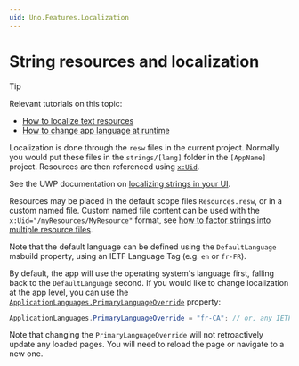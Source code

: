 ```yaml
---
uid: Uno.Features.Localization
---
```


# String resources and localization

> [!TIP]
> Relevant tutorials on this topic:
>
> - [How to localize text resources](xref:Uno.Tutorials.Localization)
> - [How to change app language at runtime](xref:Uno.Tutorials.ChangeAppLanguage)

Localization is done through the `resw` files in the current project. Normally you would put these files in the `strings/[lang]` folder in the `[AppName]` project.  Resources are then referenced using [`x:Uid`](https://learn.microsoft.com/windows/uwp/xaml-platform/x-uid-directive).

See the UWP documentation on [localizing strings in your UI](https://learn.microsoft.com/windows/uwp/app-resources/localize-strings-ui-manifest).

Resources may be placed in the default scope files `Resources.resw`, or in a custom named file. Custom named file content
can be used with the `x:Uid="/myResources/MyResource"` format, see [how to factor strings into multiple resource files](https://learn.microsoft.com/windows/uwp/app-resources/localize-strings-ui-manifest#factoring-strings-into-multiple-resources-files).

Note that the default language can be defined using the `DefaultLanguage` msbuild property, using an IETF Language Tag (e.g. `en` or `fr-FR`).

By default, the app will use the operating system's language first, falling back to the `DefaultLanguage` second. If you would like to change localization at the app level, you can use the [`ApplicationLanguages.PrimaryLanguageOverride`](https://learn.microsoft.com/en-us/uwp/api/windows.globalization.applicationlanguages.primarylanguageoverride?view=winrt-22621) property:

```csharp
ApplicationLanguages.PrimaryLanguageOverride = "fr-CA"; // or, any IETF language tag
```

Note that changing the `PrimaryLanguageOverride` will not retroactively update any loaded pages. You will need to reload the page or navigate to a new one.
